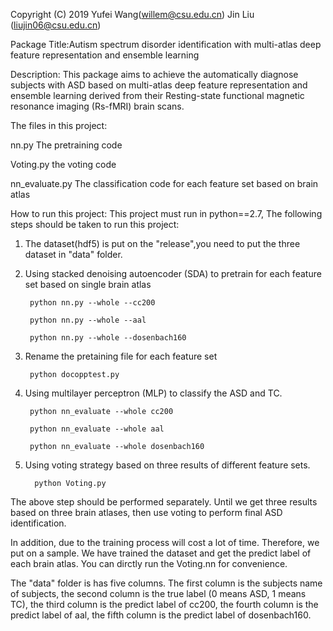 Copyright (C) 2019 Yufei Wang(willem@csu.edu.cn) Jin Liu (liujin06@csu.edu.cn)

Package Title:Autism spectrum disorder identification with multi-atlas deep feature representation and ensemble learning

Description: This package aims to achieve the automatically diagnose subjects with ASD based on multi-atlas deep feature representation and ensemble learning derived from their Resting-state functional magnetic resonance imaging (Rs-fMRI) brain scans.

The files in this project:

nn.py  The pretraining code

Voting.py the voting code

nn_evaluate.py The classification code for each feature set based on brain atlas


How to run this project:
This project must run in python==2.7, The following steps should be taken to run this project:

1. The dataset(hdf5) is put on the "release",you need to put the three dataset in "data" folder.

2. Using stacked denoising autoencoder (SDA) to pretrain for each feature set based on single brain atlas

        python nn.py --whole --cc200
  
        python nn.py --whole --aal
  
        python nn.py --whole --dosenbach160
 
3. Rename the pretaining file for each feature set

        python docopptest.py
  
4. Using multilayer perceptron (MLP) to classify the ASD and TC.

        python nn_evaluate --whole cc200
 
        python nn_evaluate --whole aal
 
        python nn_evaluate --whole dosenbach160
 
5. Using voting strategy based on three results of different feature sets.

         python Voting.py
         

The above step should be performed separately. Until we get three results based on three brain atlases, then use voting to perform final ASD identification.



In addition, due to the training process will cost a lot of time. Therefore, we put on a sample. We have trained the dataset and get the predict label of each brain atlas. You can dirctly run the Voting.nn for convenience.

The "data" folder is has five columns. The first column is the subjects name of subjects, the second column is the true label (0 means ASD, 1 means TC), the third column is the predict label of cc200, the fourth column is the predict label of aal, the fifth column is the predict label of dosenbach160. 



